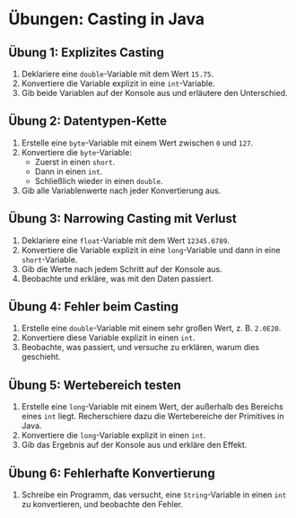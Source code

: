 # Übungen: Casting in Java

## Übung 1: Explizites Casting
1. Deklariere eine `double`-Variable mit dem Wert `15.75`.
2. Konvertiere die Variable explizit in eine `int`-Variable.
3. Gib beide Variablen auf der Konsole aus und erläutere den Unterschied.

## Übung 2: Datentypen-Kette
1. Erstelle eine `byte`-Variable mit einem Wert zwischen `0` und `127`.
2. Konvertiere die `byte`-Variable:
   - Zuerst in einen `short`.
   - Dann in einen `int`.
   - Schließlich wieder in einen `double`.
3. Gib alle Variablenwerte nach jeder Konvertierung aus.

## Übung 3: Narrowing Casting mit Verlust
1. Deklariere eine `float`-Variable mit dem Wert `12345.6789`.
2. Konvertiere die Variable explizit in eine `long`-Variable und dann in eine `short`-Variable.
3. Gib die Werte nach jedem Schritt auf der Konsole aus. 
4. Beobachte und erkläre, was mit den Daten passiert.

## Übung 4: Fehler beim Casting
1. Erstelle eine `double`-Variable mit einem sehr großen Wert, z. B. `2.0E20`.
2. Konvertiere diese Variable explizit in einen `int`.
3. Beobachte, was passiert, und versuche zu erklären, warum dies geschieht.

## Übung 5: Wertebereich testen
1. Erstelle eine `long`-Variable mit einem Wert, der außerhalb des Bereichs eines `int` liegt. Recherschiere dazu die Wertebereiche der Primitives in Java.
2. Konvertiere die `long`-Variable explizit in einen `int`.
3. Gib das Ergebnis auf der Konsole aus und erkläre den Effekt.

## Übung 6: Fehlerhafte Konvertierung
1. Schreibe ein Programm, das versucht, eine `String`-Variable in einen `int` zu konvertieren, und beobachte den Fehler.


